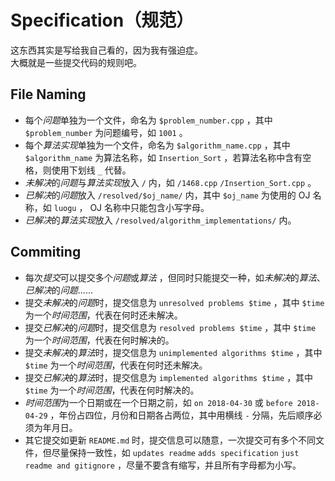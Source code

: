 # Specification（规范）
这东西其实是写给我自己看的，因为我有强迫症。  
大概就是一些提交代码的规则吧。  

## File Naming ##
* 每个*问题*单独为一个文件，命名为 `$problem_number.cpp` ，其中 `$problem_number` 为问题编号，如 `1001` 。  
* 每个*算法实现*单独为一个文件，命名为 `$algorithm_name.cpp` ，其中 `$algorithm_name` 为算法名称，如 `Insertion_Sort` ，若算法名称中含有空格，则使用下划线 `_` 代替。
* *未解决*的*问题*与*算法实现*放入 `/` 内，如 `/1468.cpp` `/Insertion_Sort.cpp` 。
* *已解决*的*问题*放入 `/resolved/$oj_name/` 内，其中 `$oj_name` 为使用的 OJ 名称，如 `luogu` ， OJ 名称中只能包含小写字母。
* *已解决*的*算法实现*放入 `/resolved/algorithm_implementations/` 内。

## Commiting ##
* 每次*提交*可以提交多个*问题*或*算法* ，但同时只能提交一种，如*未解决*的*算法*、*已解决*的*问题*……
* 提交*未解决*的*问题*时，提交信息为 `unresolved problems $time` ，其中 `$time` 为一个*时间范围*，代表在何时还未解决。
* 提交*已解决*的*问题*时，提交信息为 `resolved problems $time` ，其中 `$time` 为一个*时间范围*，代表在何时解决的。
* 提交*未解决*的*算法*时，提交信息为 `unimplemented algorithms $time` ，其中 `$time` 为一个*时间范围*，代表在何时还未解决。
* 提交*已解决*的*算法*时，提交信息为 `implemented algorithms $time` ，其中 `$time` 为一个*时间范围*，代表在何时解决的。
* *时间范围*为一个日期或在一个日期之前，如 `on 2018-04-30` 或 `before 2018-04-29` ，年份占四位，月份和日期各占两位，其中用横线 `-` 分隔，先后顺序必须为年月日。
* 其它提交如更新 `README.md` 时，提交信息可以随意，一次提交可有多个不同文件，但尽量保持一致性，如 `updates readme` `adds specification` `just readme and gitignore` ，尽量不要含有缩写，并且所有字母都为小写。
